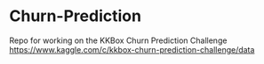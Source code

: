 # Churn-Prediction
Repo for working on the KKBox Churn Prediction Challenge https://www.kaggle.com/c/kkbox-churn-prediction-challenge/data
